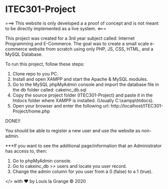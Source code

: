# ITEC301-Project

===> This website is only developed a a proof of concept and is not meant to be directly implemented as a live system. <===

This project was created for a 3rd year subject called: Internet Programming and E-Commerce.
The goal was to create a small scale e-commerce website from scratch using only PHP, JS, CSS, HTML, and a MySQL Database.

To run this project, follow these steps:

1. Clone repo to you PC.
2. Install and open XAMPP and start the Apache & MySQL modules.
3. Go to the MySQL phpMyAdmin console and import the database file in the db folder called: cakeinc_db.sql
4. Copy the source project folder (ITEC301-Project) and paste it in the htdocs folder where XAMPP is installed. (Usually C:\xampp\htdocs).
5. Open your browser and enter the following url: http://localhost/ITEC301-Project/home.php

DONE!!

You should be able to register a new user and use the website as non-admin.

***If you want to see the additional page/information that an Administrator has access to, then:
1. Go to phpMyAdmin console.
2. Go to cakeinc_db >> users and locate you user record.
3. Change the admin column for you user from a 0 (false) to a 1 (true).

</> with ❤ by Louis la Grange © 2020

